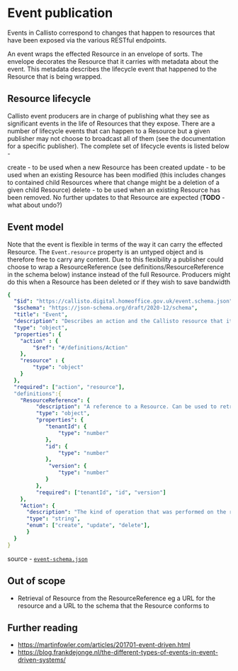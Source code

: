 # Event publication

Events in Callisto correspond to changes that happen to resources that have been exposed via the various RESTful endpoints.

An event wraps the effected Resource in an envelope of sorts. The envelope decorates the Resource that it carries with metadata about the event. This metadata describes the lifecycle event that happened to the Resource that is being wrapped.

## Resource lifecycle
Callisto event producers are in charge of publishing what they see as significant events in the life of Resources that they expose. There are a number of lifecycle events that can happen to a Resource but a given publisher may not choose to broadcast all of them (see the documentation for a specific publisher). The complete set of lifecycle events is listed below - 

create - to be used when a new Resource has been created
update - to be used when an existing Resource has been modified (this includes changes to contained child Resources where that change might be a deletion of a given child Resource)
delete - to be used when an existing Resource has been removed. No further updates to that Resource are expected (**TODO** - what about undo?)


## Event model

Note that the event is flexible in terms of the way it can carry the effected Resource. The `Event.resource` property is an untyped object and is therefore free to carry any content. Due to this flexibility a publisher could choose to wrap a ResourceReference (see definitions/ResourceReference in the schema below) instance instead of the full Resource. Producers might do this when a Resource has been deleted or if they wish to save bandwidth

```yaml
{
  "$id": "https://callisto.digital.homeoffice.gov.uk/event.schema.json",
  "$schema": "https://json-schema.org/draft/2020-12/schema",
  "title": "Event",
  "description": "Describes an action and the Callisto resource that it was performed against",
  "type": "object",
  "properties": {
    "action" : {
    	"$ref": "#/definitions/Action"
    }, 
    "resource" : {
    	"type": "object"
    }
  },
  "required": ["action", "resource"],
  "definitions":{
    "ResourceReference": {
      	 "description": "A reference to a Resource. Can be used to retrieved full Resource",
         "type": "object",
         "properties": {
         	"tenantId": {
            	"type": "number"
            },
            "id": {
            	"type": "number"
            },
             "version": {
            	"type": "number"
            } 
         },
         "required": ["tenantId", "id", "version"]
    },
    "Action": {
      "description": "The kind of operation that was performed on the resource",
      "type": "string",
	  "enum": ["create", "update", "delete"],
	  }
  }
}
```
source - [`event-schema.json`](../schema/event-schema.json)

## Out of scope
- Retrieval of Resource from the ResourceReference eg a URL for the resource and a URL to the schema that the Resource conforms to

## Further reading
- https://martinfowler.com/articles/201701-event-driven.html
- https://blog.frankdejonge.nl/the-different-types-of-events-in-event-driven-systems/
